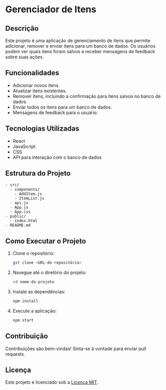 # Gerenciador de Itens

## Descrição
Este projeto é uma aplicação de gerenciamento de itens que permite adicionar, remover e enviar itens para um banco de dados. Os usuários podem ver quais itens foram salvos e receber mensagens de feedback sobre suas ações.

## Funcionalidades
- Adicionar novos itens.
- Atualizar itens existentes.
- Remover itens, incluindo a confirmação para itens salvos no banco de dados.
- Enviar todos os itens para um banco de dados.
- Mensagens de feedback para o usuário.

## Tecnologias Utilizadas
- React
- JavaScript
- CSS
- API para interação com o banco de dados

## Estrutura do Projeto
```
- src/
  - components/
    - AddItem.js
    - ItemList.js
  - api.js
  - App.js
  - App.css
- public/
  - index.html
- README.md
```

## Como Executar o Projeto
1. Clone o repositório:
   ```bash
   git clone <URL-do-repositório>
   ```
2. Navegue até o diretório do projeto:
   ```bash
   cd nome-do-projeto
   ```
3. Instale as dependências:
   ```bash
   npm install
   ```
4. Execute a aplicação:
   ```bash
   npm start
   ```

## Contribuição
Contribuições são bem-vindas! Sinta-se à vontade para enviar pull requests.

## Licença
Este projeto é licenciado sob a [Licença MIT](LICENSE).
